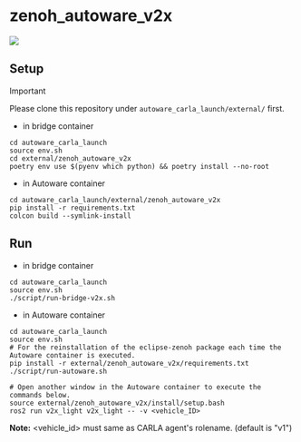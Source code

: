 # zenoh_autoware_v2x

![](resource/Autoware_V2X_Zenoh_Architecture.svg)


## Setup

> [!IMPORTANT]
> Please clone this repository under `autoware_carla_launch/external/` first.

- in bridge container
```shell
cd autoware_carla_launch
source env.sh
cd external/zenoh_autoware_v2x
poetry env use $(pyenv which python) && poetry install --no-root
```
- in Autoware container
```shell
cd autoware_carla_launch/external/zenoh_autoware_v2x
pip install -r requirements.txt
colcon build --symlink-install
```

## Run

- in bridge container

```shell
cd autoware_carla_launch
source env.sh
./script/run-bridge-v2x.sh
```

- in Autoware container

```shell
cd autoware_carla_launch
source env.sh
# For the reinstallation of the eclipse-zenoh package each time the Autoware container is executed.
pip install -r external/zenoh_autoware_v2x/requirements.txt
./script/run-autoware.sh

# Open another window in the Autoware container to execute the commands below.
source external/zenoh_autoware_v2x/install/setup.bash
ros2 run v2x_light v2x_light -- -v <vehicle_ID>
```
**Note:** <vehicle_id> must same as CARLA agent's rolename. (default is "v1")
